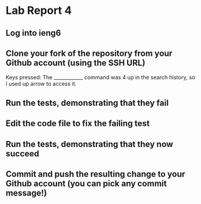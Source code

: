 # Lab Report 4

## Log into ieng6

## Clone your fork of the repository from your Github account (using the SSH URL)
Keys pressed: <up>
The ____________ command was 4 up in the search history, so I used up arrow to access it.

## Run the tests, demonstrating that they fail

## Edit the code file to fix the failing test

## Run the tests, demonstrating that they now succeed

## Commit and push the resulting change to your Github account (you can pick any commit message!)


